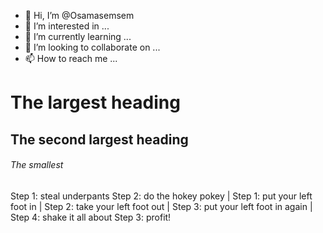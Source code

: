 - 👋 Hi, I’m @Osamasemsem
- 👀 I’m interested in ...
- 🌱 I’m currently learning ...
- 💞️ I’m looking to collaborate on ...
- 📫 How to reach me ...

<!---
Osamasemsem/Osamasemsem is a ✨ special ✨ repository because its `README.md` (this file) appears on your GitHub profile.
You can click the Preview link to take a look at your changes.
--->
# The largest heading
## The second largest heading
###### The smallest

  Step 1: steal underpants
  Step 2: do the hokey pokey
    | Step 1: put your left foot in
    | Step 2: take your left foot out
    | Step 3: put your left foot in again
    | Step 4: shake it all about
  Step 3: profit!
